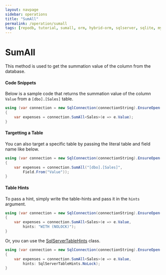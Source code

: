 ```yaml
---
layout: navpage
sidebar: operations
title: "SumAll"
permalink: /operation/sumall
tags: [repodb, tutorial, sumall, orm, hybrid-orm, sqlserver, sqlite, mysql, postgresql]
---
```


# SumAll

This method is used to get the summation value of the column from the database.

#### Code Snippets

Below is a sample code that returns the summation value of the column `Value` from a `[dbo].[Sales]` table.

```csharp
using (var connection = new SqlConnection(connectionString).EnsureOpen())
{
	var expenses = connection.SumAll<Sales>(e => e.Value);
}
```

#### Targetting a Table

You can also target a specific table by passing the literal table and field name like below.

```csharp
using (var connection = new SqlConnection(connectionString).EnsureOpen())
{
	var expenses = connection.SumAll("[dbo].[Sales]",
		Field.From("Value"));
}
```

#### Table Hints

To pass a hint, simply write the table-hints and pass it in the `hints` argument.

```csharp
using (var connection = new SqlConnection(connectionString).EnsureOpen())
{
	var expenses = connection.SumAll<Sales>(e => e.Value,
		hints: "WITH (NOLOCK)");
}
```

Or, you can use the [SqlServerTableHints](/class/sqlservertablehints) class.

```csharp
using (var connection = new SqlConnection(connectionString).EnsureOpen())
{
	var expenses = connection.SumAll<Sales>(e => e.Value,
		hints: SqlServerTableHints.NoLock);
}
```
